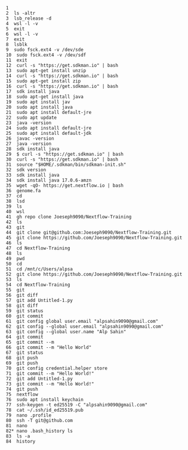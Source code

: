        1 
       2  ls -altr
       3  lsb_release -d
       4  wsl -l -v
       5  exit
       6  wsl -l -v
       7  exit
       8  lsblk
       9  sudo fsck.ext4 -v /dev/sde
       10  sudo fsck.ext4 -v /dev/sdf
       11  exit
       12  curl -s "https://get.sdkman.io" | bash
       13  sudo apt-get install unzip
       14  curl -s "https://get.sdkman.io" | bash
       15  sudo apt-get install zip
       16  curl -s "https://get.sdkman.io" | bash
       17  sdk install java
       18  sudo apt-get install java
       19  sudo apt install jav
       20  sudo apt install java
       21  sudo apt install default-jre
       22  sudo apt update
       23  java -version
       24  sudo apt install default-jre
       25  sudo apt install default-jdk
       26  javac -version
       27  java -version
       28  sdk install java
       29  $ curl -s "https://get.sdkman.io" | bash
       30  curl -s "https://get.sdkman.io" | bash
       31  source "$HOME/.sdkman/bin/sdkman-init.sh"
       32  sdk version
       33  sdk install java
       34  sdk install java 17.0.6-amzn
       35  wget -qO- https://get.nextflow.io | bash
       36  genome.fa
       37  cd
       38  lsd
       39  ls
       40  wsl
       41  gh repo clone Joeseph9090/Nextflow-Training
       42  ls
       43  git
       44  git clone git@github.com:Joeseph9090/Nextflow-Training.git
       45  git clone https://github.com/Joeseph9090/Nextflow-Training.git
       46  ls
       47  cd Nextflow-Training
       48  ls
       49  pwd
       50  cd
       51  cd /mnt/c/Users/alpsa
       52  git clone https://github.com/Joeseph9090/Nextflow-Training.git
       53  ls
       54  cd Nextflow-Training
       55  git
       56  git diff
       57  git add Untitled-1.py
       58  git diff
       59  git status
       60  git commit
       61  git config global user.email "alpsahin9090@gmail.com"
       62  git config --global user.email "alpsahin9090@gmail.com"
       63  git config --global user.name "Alp Sahin"
       64  git commit
       65  git commit --m
       66  git commit --m "Hello World"
       67  git status
       68  git push
       69  git push
       70  git config credential.helper store
       71  git commit --m "Hello World!"
       72  git add Untitled-1.py
       73  git commit --m "Hello World!"
       74  git push
       75  nextflow
       76  sudo apt install keychain
       77  ssh-keygen -t ed25519 -C "alpsahin9090@gmail.com"
       78  cat ~/.ssh/id_ed25519.pub
       79  nano .profile
       80  ssh -T git@github.com
       81  nano
       82* nano .bash_history ls
       83  ls -a
       84  history
